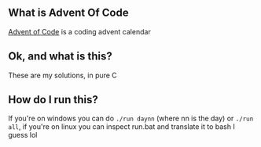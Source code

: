 ## What is Advent Of Code
[Advent of Code](https://adventofcode.com) is a coding advent calendar

## Ok, and what is this?
These are my solutions, in pure C

## How do I run this?
If you're on windows you can do `./run daynn` (where nn is the day) or `./run all`, if you're on linux you can inspect run.bat and translate it to bash I guess lol